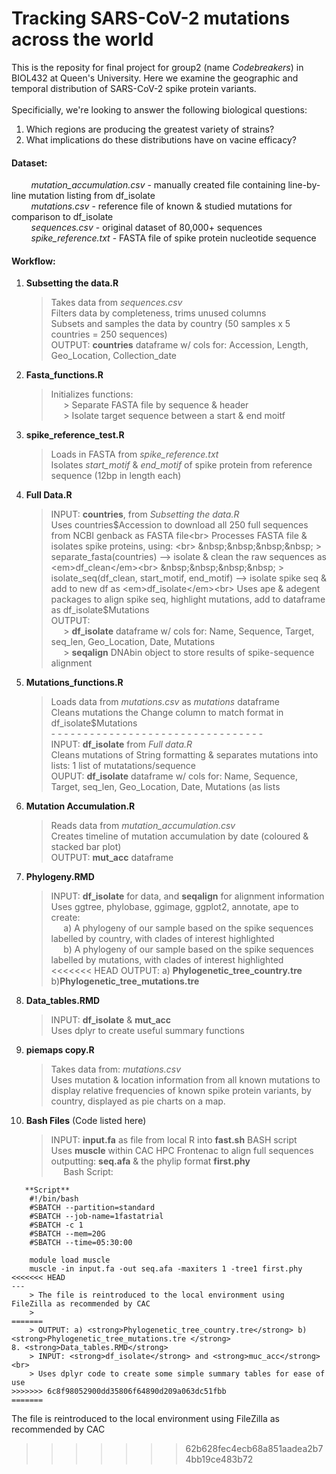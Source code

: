 # Tracking SARS-CoV-2 mutations across the world

This is the reposity for final project for group2 (name <em>Codebreakers</em>) in BIOL432 at Queen's University. Here we examine the geographic and temporal distribution of SARS-CoV-2 spike protein variants.<br>
<br>
Specificially, we're looking to answer the following biological questions:

1. Which regions are producing the greatest variety of strains?
2. What implications do these distributions have on vacine efficacy?

#### Dataset:<br>
&nbsp;&nbsp;&nbsp;&nbsp;&nbsp;&nbsp;&nbsp;&nbsp;<em>mutation_accumulation.csv</em> - manually created file containing line-by-line mutation listing from df_isolate<br>
&nbsp;&nbsp;&nbsp;&nbsp;&nbsp;&nbsp;&nbsp;&nbsp;<em>mutations.csv</em> - reference file of known & studied mutations for comparison to df_isolate<br>
&nbsp;&nbsp;&nbsp;&nbsp;&nbsp;&nbsp;&nbsp;&nbsp;<em>sequences.csv</em> - original dataset of 80,000+ sequences<br>
&nbsp;&nbsp;&nbsp;&nbsp;&nbsp;&nbsp;&nbsp;&nbsp;<em>spike_reference.txt</em> - FASTA file of spike protein nucleotide sequence <br>

#### Workflow:
  1. <strong>Subsetting the data.R</strong>
      > Takes data from <em>sequences.csv</em><br> 
      > Filters data by completeness, trims unused columns<br>
      > Subsets and samples the data by country (50 samples x 5 countries = 250 sequences)<br>
      > OUTPUT: <strong>countries</strong> dataframe w/ cols for: Accession, Length, Geo_Location, Collection_date
  2. <strong>Fasta_functions.R</strong>
      > Initializes functions: <br>
      > &nbsp;&nbsp;&nbsp;&nbsp; > Separate FASTA file by sequence & header<br>
      > &nbsp;&nbsp;&nbsp;&nbsp; > Isolate target sequence between a start & end moitf <br>
  3. <strong>spike_reference_test.R</strong>
      > Loads in FASTA from <em>spike_reference.txt</em> <br>
      > Isolates <em>start_motif</em> & <em>end_motif</em> of spike protein from reference sequence (12bp in length each)
  4. <strong>Full Data.R</strong>
      > INPUT: <strong>countries</strong>, from <em>Subsetting the data.R</em> <br>
      > Uses countries$Accession to download all 250 full sequences from NCBI genback as FASTA file<br>
      > Processes FASTA file & isolates spike proteins, using: <br>
      > &nbsp;&nbsp;&nbsp;&nbsp; > separate_fasta(countries) --> isolate & clean the raw sequences as <em>df_clean</em><br>
      > &nbsp;&nbsp;&nbsp;&nbsp; > isolate_seq(df_clean, start_motif, end_motif) --> isolate spike seq & add to new df as <em>df_isolate</em><br>
      > Uses ape & adegent packages to align spike seq, highlight mutations, add to dataframe as df_isolate$Mutations<br>
      > OUTPUT: <br>
      > &nbsp;&nbsp;&nbsp;&nbsp; > <strong>df_isolate</strong> dataframe w/ cols for: Name, Sequence, Target, seq_len, Geo_Location, Date, Mutations<br>
      > &nbsp;&nbsp;&nbsp;&nbsp; > <strong>seqalign</strong> DNAbin object to store results of spike-sequence alignment
  5. <strong>Mutations_functions.R</strong>
      > Loads data from <em>mutations.csv</em> as <em>mutations</em> dataframe<br> 
      > Cleans mutations the Change column to match format in df_isolate$Mutations <br>
      > \- - - - - - - - - - - - - - - - - - - - - - - - - - - - - - - - - <br>
      > INPUT: <strong>df_isolate</strong> from <em>Full data.R</em><br>
      > Cleans mutations of String formatting & separates mutations into lists: 1 list of mutatations/sequence<br>
      > OUPUT: <strong>df_isolate</strong> dataframe w/ cols for: Name, Sequence, Target, seq_len, Geo_Location, Date, Mutations (as lists
  6. <strong>Mutation Accumulation.R</strong>
      > Reads data from <em>mutation_accumulation.csv</em><br>
      > Creates timeline of mutation accumulation by date (coloured & stacked bar plot)<br>
      > OUTPUT: <strong>mut_acc</strong> dataframe 
  7. <strong>Phylogeny.RMD</strong>
      > INPUT: <strong>df_isolate</strong> for data, and <strong>seqalign</strong> for alignment information<br>
      > Uses ggtree, phylobase, ggimage, ggplot2, annotate, ape to create:<br>
      > &nbsp;&nbsp;&nbsp;&nbsp; a) A phylogeny of our sample based on the spike sequences labelled by country, with clades of interest highlighted<br>
      > &nbsp;&nbsp;&nbsp;&nbsp; b) A phylogeny of our sample based on the spike sequences labelled by mutations, with clades of interest highlighted<br>
<<<<<<< HEAD
      > OUTPUT: a) <strong>Phylogenetic_tree_country.tre</strong> b)<strong>Phylogenetic_tree_mutations.tre </strong>
  8.  <strong>Data_tables.RMD</strong>
      > INPUT: <strong>df_isolate</strong> & <strong> mut_acc</strong><br>
      > Uses dplyr to create useful summary functions
  9.  <strong>piemaps copy.R</strong>
      > Takes data from: <em>mutations.csv</em><br>
      > Uses mutation & location information from all known mutations to display relative frequencies of known spike protein variants, by country,
      > displayed as pie charts on a map.
  10. <strong>Bash Files</strong> (Code listed here)  
      > INPUT: <strong>input.fa</strong> as file from local R into <strong>fast.sh</strong> BASH script  
      > Uses <strong>muscle</strong> within CAC HPC Frontenac to align full sequences outputting: <strong>seq.afa</strong> & the phylip format <strong>first.phy</strong>  
      > &nbsp;&nbsp;&nbsp;&nbsp; Bash Script:   
  ```
     **Script**
      #!/bin/bash  
      #SBATCH --partition=standard  
      #SBATCH --job-name=1fastatrial  
      #SBATCH -c 1  
      #SBATCH --mem=20G  
      #SBATCH --time=05:30:00  
  
      module load muscle  
      muscle -in input.fa -out seq.afa -maxiters 1 -tree1 first.phy    
<<<<<<< HEAD
  ---
      > The file is reintroduced to the local environment using FileZilla as recommended by CAC   
      > 
=======
      > OUTPUT: a) <strong>Phylogenetic_tree_country.tre</strong> b)<strong>Phylogenetic_tree_mutations.tre </strong> 
  8. <strong>Data_tables.RMD</strong>
      > INPUT: <strong>df_isolate</strong> and <strong>muc_acc</strong><br>
      > Uses dplyr code to create some simple summary tables for ease of use
>>>>>>> 6c8f98052900dd35806f64890d209a063dc51fbb
=======
  ```
The file is reintroduced to the local environment using FileZilla as recommended by CAC   
>>>>>>> 62b628fec4ecb68a851aadea2b74bb19ce483b72










